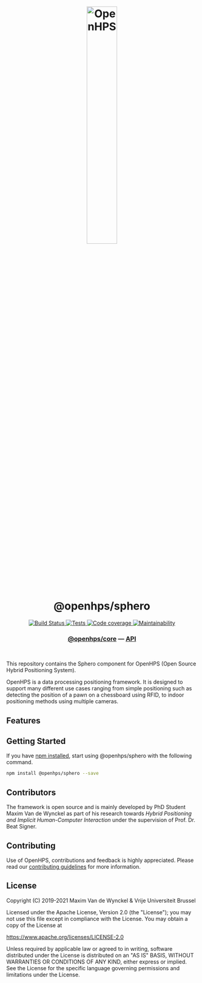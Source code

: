 <h1 align="center">
  <img alt="OpenHPS" src="https://openhps.org/images/logo_text-512.png" width="40%" /><br />
  @openhps/sphero
</h1>
<p align="center">
    <a href="https://ci.mvdw-software.com/job/openhps-sphero/" target="_blank">
        <img alt="Build Status" src="https://ci.mvdw-software.com/job/openhps-sphero/job/dev/badge/icon">
    </a>
    <a href="https://ci.mvdw-software.com/view/OpenHPS/job/openhps-sphero/job/dev/lastCompletedBuild/testReport" target="_blank">
        <img alt="Tests" src="https://img.shields.io/jenkins/tests?compact_message&jobUrl=https%3A%2F%2Fci.mvdw-software.com%2Fview%2FOpenHPS%2Fjob%2Fopenhps-sphero%2Fjob%2Fdev">
    </a>
    <a href="https://ci.mvdw-software.com/view/OpenHPS/job/openhps-sphero/job/dev/lastCompletedBuild/cobertura/" target="_blank">
        <img alt="Code coverage" src="https://img.shields.io/jenkins/coverage/cobertura?jobUrl=https%3A%2F%2Fci.mvdw-software.com%2Fview%2FOpenHPS%2Fjob%2Fopenhps-sphero%2Fjob%2Fdev%2F">
    </a>
    <a href="https://codeclimate.com/github/OpenHPS/openhps-sphero/" target="_blank">
        <img alt="Maintainability" src="https://img.shields.io/codeclimate/maintainability/OpenHPS/openhps-sphero">
    </a>
</p>

<h3 align="center">
    <a href="https://github.com/OpenHPS/openhps-core">@openhps/core</a> &mdash; <a href="https://openhps.org/docs/csv">API</a>
</h3>

<br />

This repository contains the Sphero component for OpenHPS (Open Source Hybrid Positioning System). 

OpenHPS is a data processing positioning framework. It is designed to support many different use cases ranging from simple positioning such as detecting the position of a pawn on a chessboard using RFID, to indoor positioning methods using multiple cameras.

## Features


## Getting Started
If you have [npm installed](https://www.npmjs.com/get-npm), start using @openhps/sphero with the following command.
```bash
npm install @openhps/sphero --save
```

## Contributors
The framework is open source and is mainly developed by PhD Student Maxim Van de Wynckel as part of his research towards *Hybrid Positioning and Implicit Human-Computer Interaction* under the supervision of Prof. Dr. Beat Signer.

## Contributing
Use of OpenHPS, contributions and feedback is highly appreciated. Please read our [contributing guidelines](CONTRIBUTING.md) for more information.

## License
Copyright (C) 2019-2021 Maxim Van de Wynckel & Vrije Universiteit Brussel

Licensed under the Apache License, Version 2.0 (the "License"); you may not use this file except in compliance with the License. You may obtain a copy of the License at

https://www.apache.org/licenses/LICENSE-2.0

Unless required by applicable law or agreed to in writing, software distributed under the License is distributed on an "AS IS" BASIS, WITHOUT WARRANTIES OR CONDITIONS OF ANY KIND, either express or implied. See the License for the specific language governing permissions and limitations under the License.